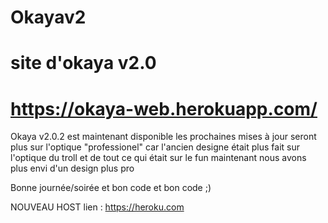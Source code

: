 # Okayav2
# site d'okaya v2.0
# https://okaya-web.herokuapp.com/

Okaya v2.0.2 est maintenant disponible les prochaines mises à jour seront plus sur l'optique "professionel" car l'ancien designe était plus fait sur l'optique du troll 
et de tout ce qui était sur le fun maintenant nous avons plus envi d'un design plus pro 

Bonne journée/soirée et bon code et bon code ;)


NOUVEAU HOST 
lien : 
https://heroku.com
